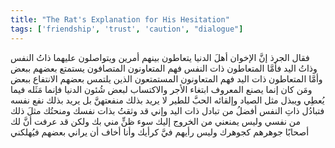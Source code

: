 ```yaml
---
title: "The Rat's Explanation for His Hesitation"
tags: ['friendship', 'trust', 'caution', "dialogue"]
---
```


 فقال الجرذ إنَّ الإخوان أهلَ الدنيا يتعاطون بينهم أمرين ويتواصلون عليهما ذاتُ النفس وذاتُ اليد فأمَّا المتعاطون ذات النفس فهم المتعاونون المتصافون يستمتع بعضهم ببعض وأمَّا المتعاطون ذات اليد فهم المتعاونون المستمتعون الذين يلتمس بعضهم الانتفاع ببعض ومَن كان إنما يصنع المعروف ابتغاء الأجر والاكتساب لبعض شُئون الدنيا فإنما مَثَله  فيما يُعطِي ويبذل  مثل الصياد وإلقائه الحبَّ للطير لا يريد بذلك منفعتهنَّ بل يريد بذلك نفع نفسه فتبادُل ذاتِ النفس أفضلُ من تبادل ذات اليد وإني قد وثقتُ بذات نفسك ومنحتُك مثلَ ذلك من نفسي وليس يمنعني من الخروج إليك سوء ظنٍّ مني بك ولكن قد عرفت أنَّ لك أصحابًا جوهرهم كجوهرك وليس رأيهم فيَّ كرأيك وأنا أخاف أن يراني بعضهم فيُهلكني
